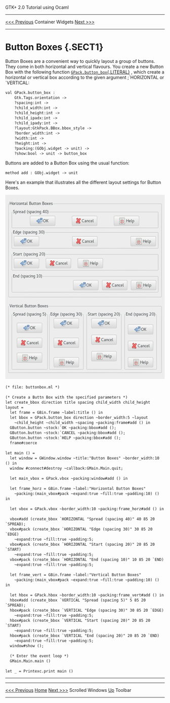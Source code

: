   GTK+ 2.0 Tutorial using Ocaml
  ------------------------------- ------------------- ---------------------------
  [\<\<\< Previous](x1595.html)   Container Widgets   [Next \>\>\>](x1637.html)

* * * * *

Button Boxes {.SECT1}
============

Button Boxes are a convenient way to quickly layout a group of buttons.
They come in both horizontal and vertical flavours. You create a new
Button Box with the following function
[`GPack.button_box`{.LITERAL}](http://lablgtk.forge.ocamlcore.org/refdoc/GPack.html#VALbutton_box)
, which create a horizontal or vertical box according to the given
argument ;\`HORIZONTAL or \`VERTICAL:

~~~~ {.PROGRAMLISTING}
val GPack.button_box :
    Gtk.Tags.orientation ->
    ?spacing:int ->
    ?child_width:int ->
    ?child_height:int ->
    ?child_ipadx:int ->
    ?child_ipady:int ->
    ?layout:GtkPack.BBox.bbox_style ->
    ?border_width:int ->
    ?width:int ->
    ?height:int ->
    ?packing:(GObj.widget -> unit) ->
    ?show:bool -> unit -> button_box
~~~~

Buttons are added to a Button Box using the usual function:

~~~~ {.PROGRAMLISTING}
method add : GObj.widget -> unit
~~~~

Here's an example that illustrates all the different layout settings for
Button Boxes.

![](images/buttonbox.png)

~~~~ {.PROGRAMLISTING}
(* file: buttonbox.ml *)

(* Create a Buttn Box with the specified parameters *)
let create_bbox direction title spacing child_width child_height layout =
  let frame = GBin.frame ~label:title () in
  let bbox = GPack.button_box direction ~border_width:5 ~layout
    ~child_height ~child_width ~spacing ~packing:frame#add () in
  GButton.button ~stock:`OK ~packing:bbox#add ();
  GButton.button ~stock:`CANCEL ~packing:bbox#add ();
  GButton.button ~stock:`HELP ~packing:bbox#add ();
  frame#coerce

let main () =
  let window = GWindow.window ~title:"Button Boxes" ~border_width:10 () in
  window #connect#destroy ~callback:GMain.Main.quit;

  let main_vbox = GPack.vbox ~packing:window#add () in

  let frame_horz = GBin.frame ~label:"Horizontal Button Boxes"
    ~packing:(main_vbox#pack ~expand:true ~fill:true ~padding:10) () in
  
  let vbox = GPack.vbox ~border_width:10 ~packing:frame_horz#add () in
  
  vbox#add (create_bbox `HORIZONTAL "Spread (spacing 40)" 40 85 20 `SPREAD);
  vbox#pack (create_bbox `HORIZONTAL "Edge (spacing 30)" 30 85 20 `EDGE) 
    ~expand:true ~fill:true ~padding:5;
  vbox#pack (create_bbox `HORIZONTAL "Start (spacing 20)" 20 85 20 `START)
    ~expand:true ~fill:true ~padding:5;
  vbox#pack (create_bbox `HORIZONTAL "End (spacing 10)" 10 85 20 `END)
    ~expand:true ~fill:true ~padding:5;

  let frame_vert = GBin.frame ~label:"Vertical Button Boxes"
    ~packing:(main_vbox#pack ~expand:true ~fill:true ~padding:10) () in
  
  let hbox = GPack.hbox ~border_width:10 ~packing:frame_vert#add () in
  hbox#add (create_bbox `VERTICAL "Spread (spacing 5)" 5 85 20 `SPREAD);
  hbox#pack (create_bbox `VERTICAL "Edge (spacing 30)" 30 85 20 `EDGE)
    ~expand:true ~fill:true ~padding:5;
  hbox#pack (create_bbox `VERTICAL "Start (spacing 20)" 20 85 20 `START)
    ~expand:true ~fill:true ~padding:5;
  hbox#pack (create_bbox `VERTICAL "End (spacing 20)" 20 85 20 `END)
    ~expand:true ~fill:true ~padding:5;
  window#show ();

  (* Enter the event loop *)
  GMain.Main.main ()

let _ = Printexc.print main ()
~~~~

* * * * *

  ------------------------------- -------------------- ---------------------------
  [\<\<\< Previous](x1595.html)   [Home](book1.html)   [Next \>\>\>](x1637.html)
  Scrolled Windows                [Up](c1436.html)     Toolbar
  ------------------------------- -------------------- ---------------------------


